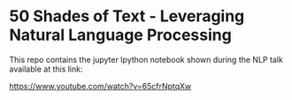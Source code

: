 # 50 Shades of Text - Leveraging Natural Language Processing
This repo contains the jupyter Ipython notebook shown during the NLP talk available at this link:


https://www.youtube.com/watch?v=65cfrNptqXw

